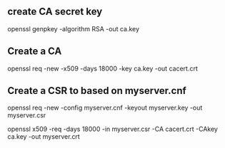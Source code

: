 ## create CA secret key 
openssl genpkey -algorithm RSA -out ca.key

## Create a CA   
openssl req -new -x509 -days 18000  -key ca.key -out cacert.crt

## Create a CSR to based on myserver.cnf 
openssl req -new -config myserver.cnf -keyout myserver.key -out myserver.csr

openssl x509 -req -days 18000 -in myserver.csr -CA cacert.crt  -CAkey ca.key   -out myserver.crt
